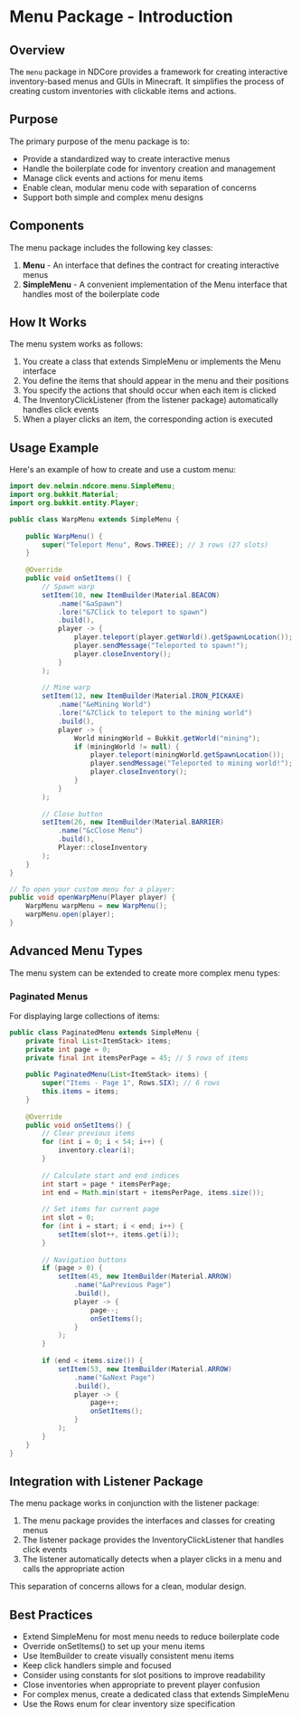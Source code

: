 # Menu Package - Introduction

## Overview

The `menu` package in NDCore provides a framework for creating interactive inventory-based menus and GUIs in Minecraft. It simplifies the process of creating custom inventories with clickable items and actions.

## Purpose

The primary purpose of the menu package is to:

- Provide a standardized way to create interactive menus
- Handle the boilerplate code for inventory creation and management
- Manage click events and actions for menu items
- Enable clean, modular menu code with separation of concerns
- Support both simple and complex menu designs

## Components

The menu package includes the following key classes:

1. **Menu** - An interface that defines the contract for creating interactive menus
2. **SimpleMenu** - A convenient implementation of the Menu interface that handles most of the boilerplate code

## How It Works

The menu system works as follows:

1. You create a class that extends SimpleMenu or implements the Menu interface
2. You define the items that should appear in the menu and their positions
3. You specify the actions that should occur when each item is clicked
4. The InventoryClickListener (from the listener package) automatically handles click events
5. When a player clicks an item, the corresponding action is executed

## Usage Example

Here's an example of how to create and use a custom menu:

```java
import dev.nelmin.ndcore.menu.SimpleMenu;
import org.bukkit.Material;
import org.bukkit.entity.Player;

public class WarpMenu extends SimpleMenu {
    
    public WarpMenu() {
        super("Teleport Menu", Rows.THREE); // 3 rows (27 slots)
    }
    
    @Override
    public void onSetItems() {
        // Spawn warp
        setItem(10, new ItemBuilder(Material.BEACON)
            .name("&aSpawn")
            .lore("&7Click to teleport to spawn")
            .build(),
            player -> {
                player.teleport(player.getWorld().getSpawnLocation());
                player.sendMessage("Teleported to spawn!");
                player.closeInventory();
            }
        );
        
        // Mine warp
        setItem(12, new ItemBuilder(Material.IRON_PICKAXE)
            .name("&eMining World")
            .lore("&7Click to teleport to the mining world")
            .build(),
            player -> {
                World miningWorld = Bukkit.getWorld("mining");
                if (miningWorld != null) {
                    player.teleport(miningWorld.getSpawnLocation());
                    player.sendMessage("Teleported to mining world!");
                    player.closeInventory();
                }
            }
        );
        
        // Close button
        setItem(26, new ItemBuilder(Material.BARRIER)
            .name("&cClose Menu")
            .build(),
            Player::closeInventory
        );
    }
}

// To open your custom menu for a player:
public void openWarpMenu(Player player) {
    WarpMenu warpMenu = new WarpMenu();
    warpMenu.open(player);
}
```

## Advanced Menu Types

The menu system can be extended to create more complex menu types:

### Paginated Menus

For displaying large collections of items:

```java
public class PaginatedMenu extends SimpleMenu {
    private final List<ItemStack> items;
    private int page = 0;
    private final int itemsPerPage = 45; // 5 rows of items
    
    public PaginatedMenu(List<ItemStack> items) {
        super("Items - Page 1", Rows.SIX); // 6 rows
        this.items = items;
    }
    
    @Override
    public void onSetItems() {
        // Clear previous items
        for (int i = 0; i < 54; i++) {
            inventory.clear(i);
        }
        
        // Calculate start and end indices
        int start = page * itemsPerPage;
        int end = Math.min(start + itemsPerPage, items.size());
        
        // Set items for current page
        int slot = 0;
        for (int i = start; i < end; i++) {
            setItem(slot++, items.get(i));
        }
        
        // Navigation buttons
        if (page > 0) {
            setItem(45, new ItemBuilder(Material.ARROW)
                .name("&aPrevious Page")
                .build(),
                player -> {
                    page--;
                    onSetItems();
                }
            );
        }
        
        if (end < items.size()) {
            setItem(53, new ItemBuilder(Material.ARROW)
                .name("&aNext Page")
                .build(),
                player -> {
                    page++;
                    onSetItems();
                }
            );
        }
    }
}
```

## Integration with Listener Package

The menu package works in conjunction with the listener package:

1. The menu package provides the interfaces and classes for creating menus
2. The listener package provides the InventoryClickListener that handles click events
3. The listener automatically detects when a player clicks in a menu and calls the appropriate action

This separation of concerns allows for a clean, modular design.

## Best Practices

- Extend SimpleMenu for most menu needs to reduce boilerplate code
- Override onSetItems() to set up your menu items
- Use ItemBuilder to create visually consistent menu items
- Keep click handlers simple and focused
- Consider using constants for slot positions to improve readability
- Close inventories when appropriate to prevent player confusion
- For complex menus, create a dedicated class that extends SimpleMenu
- Use the Rows enum for clear inventory size specification